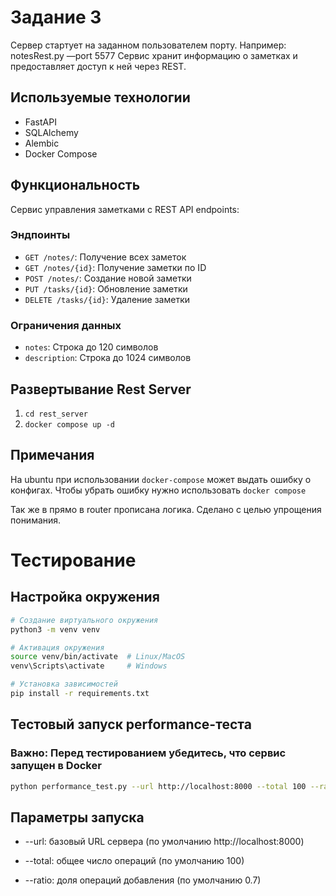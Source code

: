 # Задание 3
Сервер стартует на заданном пользователем порту. Например: notesRest.py —port 5577
Сервис хранит информацию o заметках и предоставляет доступ к ней через REST.

## Используемые технологии
- FastAPI
- SQLAlchemy
- Alembic
-  Docker Compose

## Функциональность
Сервис управления заметками с REST API endpoints:

### Эндпоинты
- `GET /notes/`: Получение всех заметок
- `GET /notes/{id}`: Получение заметки по ID
- `POST /notes/`: Создание новой заметки
- `PUT /tasks/{id}`: Обновление заметки
- `DELETE /tasks/{id}`: Удаление заметки

### Ограничения данных
- `notes`: Строка до 120 символов
- `description`: Строка до 1024 символов

## Развертывание Rest Server

1. ``cd rest_server``
2. ``docker compose up -d``

## Примечания
На ubuntu при использовании ``docker-compose`` может выдать ошибку о конфигах.
Чтобы убрать ошибку нужно использовать ``docker compose``

Так же в прямо в router прописана логика. Сделано с целью упрощения понимания. 

# Тестирование
## Настройка окружения
```bash
# Создание виртуального окружения
python3 -m venv venv

# Активация окружения
source venv/bin/activate  # Linux/MacOS
venv\Scripts\activate     # Windows

# Установка зависимостей
pip install -r requirements.txt
```
## Тестовый запуск performance-теста
### Важно: Перед тестированием убедитесь, что сервис запущен в Docker
```bash
python performance_test.py --url http://localhost:8000 --total 100 --ratio 0.7
```

## Параметры запуска

- --url: базовый URL сервера (по умолчанию http://localhost:8000)

- --total: общее число операций (по умолчанию 100)

- --ratio: доля операций добавления (по умолчанию 0.7)

